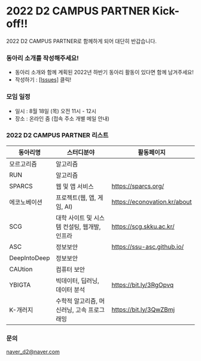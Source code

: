 # 2022 D2 CAMPUS PARTNER Kick-off!!

2022 D2 CAMPUS PARTNER로 함께하게 되어 대단히 반갑습니다.

### 동아리 소개를 작성해주세요!
 - 동아리 소개와 함께 계획된 2022년 하반기 동아리 활동이 있다면 함께 남겨주세요!
 - 작성하기 : [[Issues]](https://github.com/D2CAMPUS-PARTNER/2022-Kick-off/issues/new) 클릭!


### 모임 일정
- 일시 : 8월 18일 (목) 오전 11시 - 12시
- 장소 : 온라인 줌 (접속 주소 개별 메일 안내)

### 2022 D2 CAMPUS PARTNER 리스트

동아리명|스터디분야|활동페이지
--------------|----------|----------
모르고리즘| 알고리즘 | 
RUN | 알고리즘 | 
SPARCS |웹 및 앱 서비스 | https://sparcs.org/
에코노베이션 | 프로젝트(웹, 앱, 게임, AI)| https://econovation.kr/about
SCG | 대학 사이트 및 시스템 컨설팅, 웹개발, 인프라 | https://scg.skku.ac.kr/ 
ASC | 정보보안 | https://ssu-asc.github.io/
DeepIntoDeep | 정보보안 | 
CAUtion | 컴퓨터 보안|
YBIGTA | 빅데이터, 딥러닝, 데이터 분석 | https://bit.ly/3RgOpvq
K-개러지 | 수학적 알고리즘, 머신러닝, 고속 프로그래밍 | https://bit.ly/3QwZBmj


### 문의
naver_d2@naver.com
